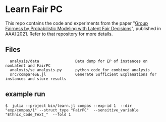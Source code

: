 # Learn Fair PC

This repo contains the code and experiments from the paper "[Group Fairness by Probabilistic Modeling with Latent Fair Decisions](http://starai.cs.ucla.edu/papers/ChoiAAAI21.pdf)", published in AAAI 2021. Refer to that repository for more details.


## Files

```
  analysis/data                Data dump for EP of instances on nonLatent and FairPC
  analysis/se_analysis.py      python code for combined analysis
  src/compareSE.jl             Generate Sufficient Explanations for instances and store results
```

## example run
```
$  julia --project bin/learn.jl compas --exp-id 1  --dir "exp/compas/1" --struct_type "FairPC"  --sensitive_variable "Ethnic_Code_Text_"  --fold 1 
```
